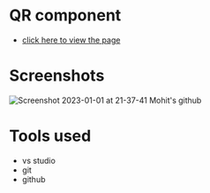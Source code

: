 # QR component
- [click here to view the page](https://themohit2003.github.io/Profile-QRcode/)

# Screenshots
![Screenshot 2023-01-01 at 21-37-41 Mohit's github](https://user-images.githubusercontent.com/99909551/210177382-e51ce298-a065-478b-b00e-9501b4c59178.png)

# Tools used
- vs studio
- git
- github


